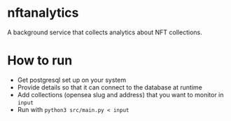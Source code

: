 # nftanalytics

A background service that collects analytics about NFT collections. 

# How to run

* Get postgresql set up on your system
* Provide details so that it can connect to the database at runtime
* Add collections (opensea slug and address) that you want to monitor in `input`
* Run with `python3 src/main.py < input` 


